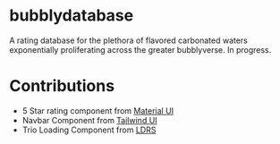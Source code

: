 # bubblydatabase

A rating database for the plethora of flavored carbonated waters exponentially proliferating across the greater bubblyverse. In progress.

# Contributions

- 5 Star rating component from [Material UI](https://mui.com/material-ui/react-rating/)
- Navbar Component from [Tailwind UI](https://tailwindui.com/components/application-ui/navigation/navbars)
- Trio Loading Component from [LDRS](https://uiball.com/ldrs/)

